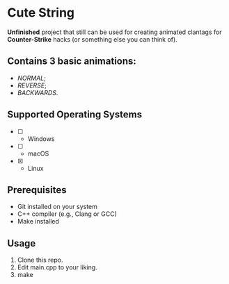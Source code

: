 # Cute String
**Unfinished** project that still can be used for creating animated clantags for **Counter-Strike** hacks (or something else you can think of).

## Contains 3 basic animations:
- *NORMAL*;
- *REVERSE*;
- *BACKWARDS*.

## Supported Operating Systems

- [ ] - Windows
- [ ] - macOS
- [X] - Linux

## Prerequisites
- Git installed on your system
- C++ compiler (e.g., Clang or GCC)
- Make installed

## Usage
1. Clone this repo.
2. Edit main.cpp to your liking.
3. make
